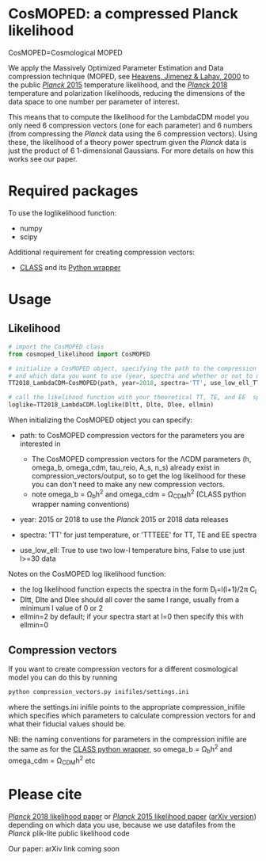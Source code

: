 # CosMOPED: a compressed Planck likelihood

CosMOPED=Cosmological MOPED

We apply the Massively Optimized Parameter Estimation and Data compression technique (MOPED, see [Heavens, Jimenez & Lahav, 2000](https://arxiv.org/abs/astro-ph/9911102) to the public [*Planck* 2015](https://arxiv.org/abs/1507.02704) temperature likelihood, and the [*Planck* 2018](https://arxiv.org/abs/1907.12875) temperature and polarization likelihoods, reducing the dimensions of the data space to one number per parameter of interest.

This means that to compute the likelihood for the LambdaCDM model you only need 6 compression vectors (one for each parameter) and 6 numbers (from compressing the *Planck* data using the 6 compression vectors). Using these, the likelihood of a theory power spectrum given the *Planck* data is just the product of 6 1-dimensional Gaussians. For more details on how this works see our paper.

# Required packages

To use the loglikelihood function:
* numpy
* scipy

Additional requirement for creating compression vectors:
* [CLASS](http://class-code.net/) and its [Python wrapper](https://github.com/lesgourg/class_public/wiki/Python-wrapper)

# Usage

## Likelihood
```python
# import the CosMOPED class
from cosmoped_likelihood import CosMOPED

# initialize a CosMOPED object, specifying the path to the compression vectors
# and which data you want to use (year, spectra and whether or not to use two low-ell temperature bins
TT2018_LambdaCDM=CosMOPED(path, year=2018, spectra='TT', use_low_ell_TT=False)

# call the likelihood function with your theoretical TT, TE, and EE  spectra (from e.g. CLASS or CAMB)
loglike=TT2018_LambdaCDM.loglike(Dltt, Dlte, Dlee, ellmin)
```

When initializing the CosMOPED object you can specify:
* path: to CosMOPED compression vectors for the parameters you are interested in
  * The CosMOPED compression vectors for the &Lambda;CDM parameters (h, omega_b, omega_cdm, tau_reio, A_s, n_s) already exist in compression_vectors/output, so to get the log likelihood for these you can don't need to make any new compression vectors.
  * note omega_b = &Omega;<sub>b</sub>h<sup>2</sup> and omega_cdm = &Omega;<sub>CDM</sub>h<sup>2</sup> (CLASS python wrapper naming conventions)

* year: 2015 or 2018 to use the *Planck* 2015 or 2018 data releases
* spectra: 'TT' for just temperature, or 'TTTEEE' for TT, TE and EE spectra
* use_low_ell: True to use two low-l temperature bins, False to use just l>=30 data

Notes on the CosMOPED log likelihood function:
* the log likelihood function expects the spectra in the form D<sub>l</sub>=l(l+1)/2&pi; C<sub>l</sub> 
* Dltt, Dlte and Dlee should all cover the same l range, usually from a minimum l value of 0 or 2
* ellmin=2 by default; if your spectra start at l=0 then specify this with ellmin=0

## Compression vectors

If you want to create compression vectors for a different cosmological model you can do this by running

```bash
python compression_vectors.py inifiles/settings.ini
```

where the settings.ini inifile points to the appropriate compression_inifile which specifies which parameters to calculate compression vectors for and what their fiducial values should be.

NB: the naming conventions for parameters in the compression inifile are the same as for the [CLASS python wrapper](https://github.com/lesgourg/class_public/wiki/Python-wrapper), so omega_b = &Omega;<sub>b</sub>h<sup>2</sup> and omega_cdm = &Omega;<sub>CDM</sub>h<sup>2</sup> etc


# Please cite

[*Planck* 2018 likelihood paper](https://arxiv.org/abs/1907.12875) or [*Planck* 2015 likelihood paper](https://www.aanda.org/articles/aa/abs/2016/10/aa26926-15/aa26926-15.html) ([arXiv version](https://arxiv.org/abs/1507.02704)) depending on which data you use, because we use datafiles from the *Planck* plik-lite public likelihood code

Our paper: arXiv link coming soon
